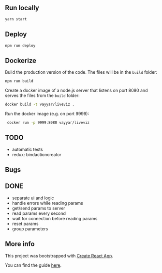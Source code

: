 
## Run locally

```bash
yarn start
```

## Deploy

```sh
npm run deploy
```

## Dockerize

Build the production version of the code. The files will be in the `build` folder:

```sh
npm run build
```

Create a docker image of a node.js server that listens on port 8080 and serves the files from the `build` folder:

```sh
docker build -t vayyar/liveviz .
```

Run the docker image (e.g. on port 9999):

```sh
 docker run -p 9999:8080 vayyar/liveviz
```


## TODO

- automatic tests
- redux: bindactioncreator

## Bugs


## DONE
- separate ui and logic
- handle errors while reading params
- get/send params to server
- read params every second
- wait for connection before reading params
- reset params
- group parameters



## More info

This project was bootstrapped with [Create React App](https://github.com/facebookincubator/create-react-app).

You can find the guide [here](https://github.com/facebookincubator/create-react-app/blob/master/packages/react-scripts/template/README.md).
